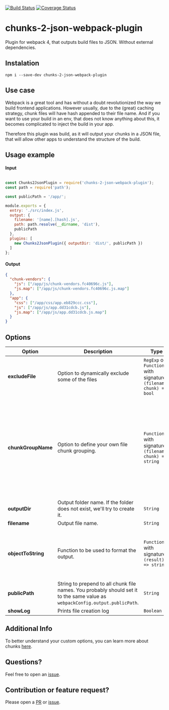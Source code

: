 [![Build Status](https://travis-ci.com/homeday-de/chunks-2-json-webpack-plugin.svg?branch=master)](https://travis-ci.com/homeday-de/chunks-2-json-webpack-plugin) [![Coverage Status](https://coveralls.io/repos/github/homeday-de/chunks-2-json-webpack-plugin/badge.svg?branch=master)](https://coveralls.io/github/homeday-de/chunks-2-json-webpack-plugin?branch=master)

# chunks-2-json-webpack-plugin
Plugin for webpack 4, that outputs build files to JSON. Without external dependencies.

## Instalation 

```
npm i --save-dev chunks-2-json-webpack-plugin
```

## Use case

Webpack is a great tool and has without a doubt revolutionized the way we build frontend applications. However usually, due to the (great) caching strategy, chunk files will have hash appended to their file name. And if you want to use your build in an env, that does not know 
anything about this, it becomes complicated to inject the build in your app.

Therefore this plugin was build, as it will output your chunks in a JSON file, that will 
allow other apps to understand the structure of the build. 

## Usage example

#### Input

```javascript

const Chunks2JsonPlugin = require('chunks-2-json-webpack-plugin');
const path = require('path');

const publicPath = '/app/';

module.exports = {
  entry: './src/index.js',
  output: {
    filename: '[name].[hash].js',
    path: path.resolve(__dirname, 'dist'),
    publicPath
  },
  plugins: [
    new Chunks2JsonPlugin({ outputDir: 'dist/', publicPath })
  ]
};

```

#### Output

```JSON
{
  "chunk-vendors": {
    "js": ["/app/js/chunk-vendors.fc40696c.js"],
    "js.map": ["/app/js/chunk-vendors.fc40696c.js.map"]
  },
  "app": {
    "css": ["/app/css/app.eb829ccc.css"],
    "js": ["/app/js/app.dd31cdcb.js"],
    "js.map": ["/app/js/app.dd31cdcb.js.map"]
  }
}
```


## Options

| Option | Description | Type | Default | Comment |
| ------------- |-------------| -------------| -------------| -------------| 
| **excludeFile** | Option to dynamically exclude some of the files | `RegExp` or `Function` with signature `(filename, chunk) => bool` | ` /\.hot-update\.js$/` |  Exclude HMR chunks by default (file names ending with `.hot-update.js`). |
| **chunkGroupName** | Option to define your own file chunk grouping. | `Function` with signature `(filename, chunk) => string` | `filename => /\.([a-z0-9]+(\.map)?)(\?.*)?$/.exec(filename)[1]` | Group by file extension (or `ext.map`) by default. For example for filename inside one chunk `dist/app.js` the default grouping will be `js: []` and for `dist/app.js.map` it would be `js.map: []` both inside of `app` key |
| **outputDir** | Output folder name. If the folder does not exist, we'll try to create it. | `String` | `process.cwd()` | Current working directory by default.  |
| **filename** | Output file name. | `String` | `build-manifest.json` | |
| **objectToString** | Function to be used to format the output. | `Function` with signature `(result) => string` | `result => JSON.stringify(result)` | By default we output `JSON`, but you can opt in for any other format as well. Just define your output here and adjust `filename`
| **publicPath** | String to prepend to all chunk file names. You probably should set it to the same value as `webpackConfig.output.publicPath`. | `String` | `''` | Empty string by default |
| **showLog** | Prints file creation log | `Boolean` | `true` | True by default |

## Additional Info
To better understand your custom options, you can learn more about chunks [here](https://github.com/webpack/docs/wiki/how-to-write-a-plugin#exploring-assets-chunks-modules-and-dependencies).

## Questions? 
Feel free to open an [issue](https://github.com/homeday-de/chunks-2-json-webpack-plugin/issues). 


## Contribution or feature request? 
Please open a [PR](https://github.com/homeday-de/chunks-2-json-webpack-plugin/pulls) or [issue](https://github.com/homeday-de/chunks-2-json-webpack-plugin/issues).
